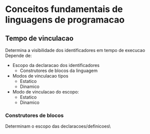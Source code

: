 # Conceitos fundamentais de linguagens de programacao
## Tempo de vinculacao
Determina a visibilidade dos identificadores em tempo de execucao\
Depende de:

 - Escopo da declaracao dos identificadores
   - Construtores de blocos da linguagem
 - Modos de vinculacao tipos
   - Estatico
   - Dinamico
 - Modo de vinculacao do escopo:
   - Estatico
   - Dinamico

### Construtores de blocos
Determinam o escopo das declaracoes/definicoes\